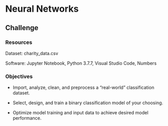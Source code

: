 # Neural Networks

## Challenge

### Resources

Dataset: charity_data.csv

Software: Jupyter Notebook, Python 3.7.7, Visual Studio Code, Numbers


### Objectives

- Import, analyze, clean, and preprocess a “real-world” classification dataset.


- Select, design, and train a binary classification model of your choosing.


- Optimize model training and input data to achieve desired model performance.





